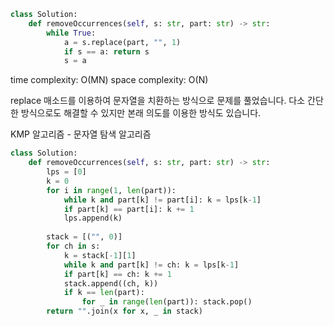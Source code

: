 ```python
class Solution:
    def removeOccurrences(self, s: str, part: str) -> str:
        while True:
            a = s.replace(part, "", 1)
            if s == a: return s
            s = a
```

time complexity: O(MN)
space complexity: O(N)

replace 매소드를 이용하여 문자열을 치환하는 방식으로 문제를 풀었습니다.
다소 간단한 방식으로도 해결할 수 있지만 본래 의도를 이용한 방식도 있습니다.


KMP 알고리즘 - 문자열 탐색 알고리즘
```python
class Solution:
    def removeOccurrences(self, s: str, part: str) -> str:
        lps = [0]
        k = 0 
        for i in range(1, len(part)): 
            while k and part[k] != part[i]: k = lps[k-1]
            if part[k] == part[i]: k += 1
            lps.append(k)
        
        stack = [("", 0)]
        for ch in s: 
            k = stack[-1][1]
            while k and part[k] != ch: k = lps[k-1]
            if part[k] == ch: k += 1
            stack.append((ch, k))
            if k == len(part): 
                for _ in range(len(part)): stack.pop()
        return "".join(x for x, _ in stack)
```